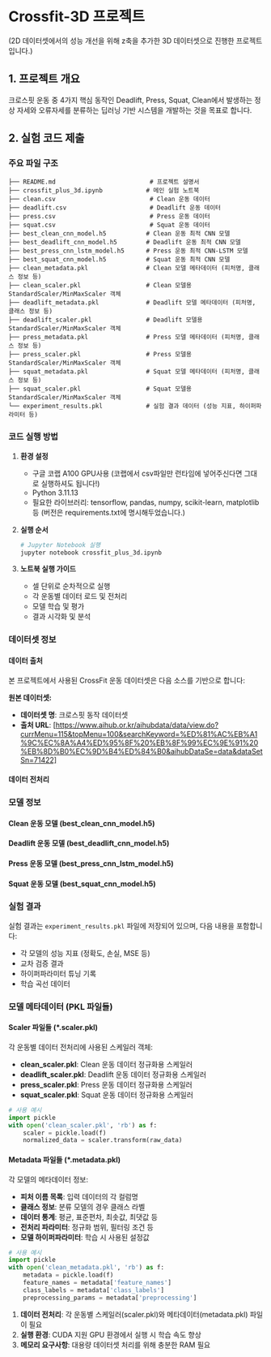 # Crossfit-3D 프로젝트
(2D 데이터셋에서의 성능 개선을 위해 z축을 추가한 3D 데이터셋으로 진행한 프로젝트입니다.)

## 1. 프로젝트 개요
크로스핏 운동 중 4가지 핵심 동작인 Deadlift, Press, Squat, Clean에서 발생하는 정상 자세와 오류자세를 분류하는 딥러닝 기반 시스템을 개발하는 것을 목표로 합니다.


## 2. 실험 코드 제출

### 주요 파일 구조

```
├── README.md                          # 프로젝트 설명서
├── crossfit_plus_3d.ipynb            # 메인 실험 노트북
├── clean.csv                          # Clean 운동 데이터
├── deadlift.csv                       # Deadlift 운동 데이터  
├── press.csv                          # Press 운동 데이터
├── squat.csv                          # Squat 운동 데이터
├── best_clean_cnn_model.h5           # Clean 운동 최적 CNN 모델
├── best_deadlift_cnn_model.h5        # Deadlift 운동 최적 CNN 모델
├── best_press_cnn_lstm_model.h5      # Press 운동 최적 CNN-LSTM 모델
├── best_squat_cnn_model.h5           # Squat 운동 최적 CNN 모델
├── clean_metadata.pkl                # Clean 모델 메타데이터 (피처명, 클래스 정보 등)
├── clean_scaler.pkl                  # Clean 모델용 StandardScaler/MinMaxScaler 객체
├── deadlift_metadata.pkl             # Deadlift 모델 메타데이터 (피처명, 클래스 정보 등)
├── deadlift_scaler.pkl               # Deadlift 모델용 StandardScaler/MinMaxScaler 객체
├── press_metadata.pkl                # Press 모델 메타데이터 (피처명, 클래스 정보 등)
├── press_scaler.pkl                  # Press 모델용 StandardScaler/MinMaxScaler 객체
├── squat_metadata.pkl                # Squat 모델 메타데이터 (피처명, 클래스 정보 등)
├── squat_scaler.pkl                  # Squat 모델용 StandardScaler/MinMaxScaler 객체
└── experiment_results.pkl            # 실험 결과 데이터 (성능 지표, 하이퍼파라미터 등)
```

### 코드 실행 방법

1. **환경 설정**
   - 구글 코랩 A100 GPU사용 (코랩에서 csv파일만 런타임에 넣어주신다면 그대로 실행하셔도 됩니다!)
   - Python 3.11.13
   - 필요한 라이브러리: tensorflow, pandas, numpy, scikit-learn, matplotlib등 (버전은 requirements.txt에 명시해두었습니다.)

3. **실행 순서**
   ```bash
   # Jupyter Notebook 실행
   jupyter notebook crossfit_plus_3d.ipynb
   ```

4. **노트북 실행 가이드**
   - 셀 단위로 순차적으로 실행
   - 각 운동별 데이터 로드 및 전처리
   - 모델 학습 및 평가
   - 결과 시각화 및 분석

### 데이터셋 정보

#### 데이터 출처
본 프로젝트에서 사용된 CrossFit 운동 데이터셋은 다음 소스를 기반으로 합니다:

**원본 데이터셋:**
- **데이터셋 명**: 크로스핏 동작 데이터셋
- **출처 URL**: [https://www.aihub.or.kr/aihubdata/data/view.do?currMenu=115&topMenu=100&searchKeyword=%ED%81%AC%EB%A1%9C%EC%8A%A4%ED%95%8F%20%EB%8F%99%EC%9E%91%20%EB%8D%B0%EC%9D%B4%ED%84%B0&aihubDataSe=data&dataSetSn=71422]
  
#### 데이터 전처리

### 모델 정보

#### Clean 운동 모델 (best_clean_cnn_model.h5)
#### Deadlift 운동 모델 (best_deadlift_cnn_model.h5)
#### Press 운동 모델 (best_press_cnn_lstm_model.h5)
#### Squat 운동 모델 (best_squat_cnn_model.h5)

### 실험 결과

실험 결과는 `experiment_results.pkl` 파일에 저장되어 있으며, 다음 내용을 포함합니다:
- 각 모델의 성능 지표 (정확도, 손실, MSE 등)
- 교차 검증 결과
- 하이퍼파라미터 튜닝 기록
- 학습 곡선 데이터

### 모델 메타데이터 (PKL 파일들)

#### Scaler 파일들 (*.scaler.pkl)
각 운동별 데이터 전처리에 사용된 스케일러 객체:
- **clean_scaler.pkl**: Clean 운동 데이터 정규화용 스케일러
- **deadlift_scaler.pkl**: Deadlift 운동 데이터 정규화용 스케일러  
- **press_scaler.pkl**: Press 운동 데이터 정규화용 스케일러
- **squat_scaler.pkl**: Squat 운동 데이터 정규화용 스케일러

```python
# 사용 예시
import pickle
with open('clean_scaler.pkl', 'rb') as f:
    scaler = pickle.load(f)
    normalized_data = scaler.transform(raw_data)
```

#### Metadata 파일들 (*.metadata.pkl)
각 모델의 메타데이터 정보:
- **피처 이름 목록**: 입력 데이터의 각 컬럼명
- **클래스 정보**: 분류 모델의 경우 클래스 라벨
- **데이터 통계**: 평균, 표준편차, 최솟값, 최댓값 등
- **전처리 파라미터**: 정규화 범위, 필터링 조건 등
- **모델 하이퍼파라미터**: 학습 시 사용된 설정값

```python
# 사용 예시
import pickle
with open('clean_metadata.pkl', 'rb') as f:
    metadata = pickle.load(f)
    feature_names = metadata['feature_names']
    class_labels = metadata['class_labels']
    preprocessing_params = metadata['preprocessing']
```

1. **데이터 전처리**: 각 운동별 스케일러(scaler.pkl)와 메타데이터(metadata.pkl) 파일이 필요
2. **실행 환경**: CUDA 지원 GPU 환경에서 실행 시 학습 속도 향상
3. **메모리 요구사항**: 대용량 데이터셋 처리를 위해 충분한 RAM 필요
